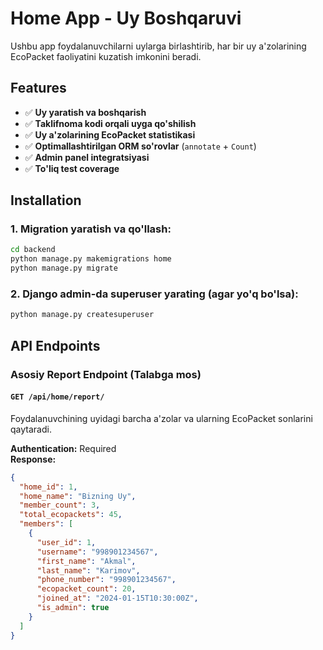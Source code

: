 # Home App - Uy Boshqaruvi

Ushbu app foydalanuvchilarni uylarga birlashtirib, har bir uy a'zolarining EcoPacket faoliyatini kuzatish imkonini beradi.

## Features

- ✅ **Uy yaratish va boshqarish**
- ✅ **Taklifnoma kodi orqali uyga qo'shilish**
- ✅ **Uy a'zolarining EcoPacket statistikasi**
- ✅ **Optimallashtirilgan ORM so'rovlar** (`annotate` + `Count`)
- ✅ **Admin panel integratsiyasi**
- ✅ **To'liq test coverage**

## Installation

### 1. Migration yaratish va qo'llash:

```bash
cd backend
python manage.py makemigrations home
python manage.py migrate
```

### 2. Django admin-da superuser yarating (agar yo'q bo'lsa):

```bash
python manage.py createsuperuser
```

## API Endpoints

### Asosiy Report Endpoint (Talabga mos)

#### `GET /api/home/report/`

Foydalanuvchining uyidagi barcha a'zolar va ularning EcoPacket sonlarini qaytaradi.

**Authentication:** Required  
**Response:**

```json
{
  "home_id": 1,
  "home_name": "Bizning Uy",
  "member_count": 3,
  "total_ecopackets": 45,
  "members": [
    {
      "user_id": 1,
      "username": "998901234567",
      "first_name": "Akmal",
      "last_name": "Karimov",
      "phone_number": "998901234567",
      "ecopacket_count": 20,
      "joined_at": "2024-01-15T10:30:00Z",
      "is_admin": true
    }
  ]
}
```
